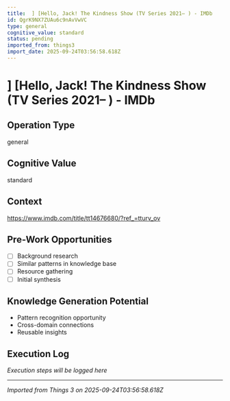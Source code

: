```yaml
---
title:  ] [Hello, Jack! The Kindness Show (TV Series 2021– ) - IMDb
id: QgrK9NX7ZUAu6c9nAvVwVC
type: general
cognitive_value: standard
status: pending
imported_from: things3
import_date: 2025-09-24T03:56:58.618Z
---
```


#  ] [Hello, Jack! The Kindness Show (TV Series 2021– ) - IMDb

## Operation Type
general

## Cognitive Value
standard

## Context
https://www.imdb.com/title/tt14676680/?ref_=tturv_ov

## Pre-Work Opportunities
- [ ] Background research
- [ ] Similar patterns in knowledge base
- [ ] Resource gathering
- [ ] Initial synthesis

## Knowledge Generation Potential
- Pattern recognition opportunity
- Cross-domain connections
- Reusable insights

## Execution Log
*Execution steps will be logged here*

---
*Imported from Things 3 on 2025-09-24T03:56:58.618Z*
